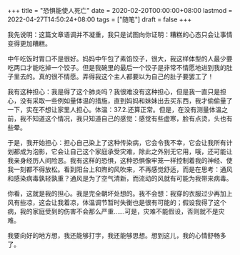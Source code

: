 +++
title = "恐惧能使人死亡"
date = 2020-02-20T00:00:00+08:00
lastmod = 2022-04-27T14:50:24+08:00
tags = ["随笔"]
draft = false
+++

我先说明：这篇文章语调并不凝重，我只是试图向你证明：糟糕的心态只会让事情变得更加糟糕。

中午吃饭时胃口不是很好。妈妈中午包了素馅饺子，很大，我这样体型的人最少要吃两口才能吃掉一个饺子。但是我碗里的最后一个饺子是非常不情愿地进到我的肚子里去的。真的很不情愿。弄得我这个主人都要以为自己的肚子要罢工了！

我有这种担心：我是得了这个肺炎吗？我很难没有这种担心，但是我一直只是担心，没有采取一些例如量体温的措施，直到妈妈和妹妹出去买东西，我才偷偷量了一下，实在不想让家里人担心。体温：37.2.还算正常。但是，在没有测量体温之前，我不知道这个情况，我只知道自己的感觉：感觉有些虚寒，脸有点烫，头也有些晕。

于是，我开始担心：担心自己染上了这种传染病，它会令我不幸，它会让我所有计划都成为泡影，它会让自己这个家庭承受灾难，除此之外别无它用，哦，还可能让我亲身经历人间险恶。我有这样的恐惧，这种恐惧像牢笼一样控制着我的神经、使我一刻都不得放松。看到阳台上和煦的风吹来，不再感觉舒适，而是在思考：通风和感染病毒孰轻孰重？通风是为了空气清新，而流动的风就有可能为我带来病毒。

你看，这就是我的担心。我是完全朝坏处想的。我不会想：我穿的衣服过少再加上风有些凉，这会让我着凉，体温调节暂时失衡也是很有可能的；假设我得了这个病，我的家庭受到的伤害不会那么严重......可是，灾难不能假设，否则就不是灾难。

我要向好的地方想，我还能够打字，我还能够思想。想到这儿，我的心情舒畅多了。
